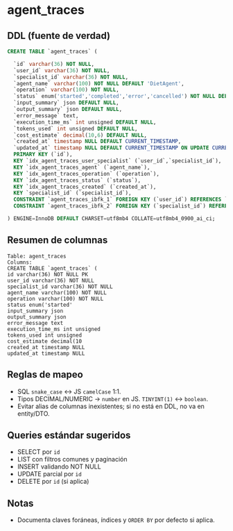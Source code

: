 # agent_traces

## DDL (fuente de verdad)
```sql
CREATE TABLE `agent_traces` (

  `id` varchar(36) NOT NULL,
  `user_id` varchar(36) NOT NULL,
  `specialist_id` varchar(36) NOT NULL,
  `agent_name` varchar(100) NOT NULL DEFAULT 'DietAgent',
  `operation` varchar(100) NOT NULL,
  `status` enum('started','completed','error','cancelled') NOT NULL DEFAULT 'started',
  `input_summary` json DEFAULT NULL,
  `output_summary` json DEFAULT NULL,
  `error_message` text,
  `execution_time_ms` int unsigned DEFAULT NULL,
  `tokens_used` int unsigned DEFAULT NULL,
  `cost_estimate` decimal(10,6) DEFAULT NULL,
  `created_at` timestamp NULL DEFAULT CURRENT_TIMESTAMP,
  `updated_at` timestamp NULL DEFAULT CURRENT_TIMESTAMP ON UPDATE CURRENT_TIMESTAMP,
  PRIMARY KEY (`id`),
  KEY `idx_agent_traces_user_specialist` (`user_id`,`specialist_id`),
  KEY `idx_agent_traces_agent` (`agent_name`),
  KEY `idx_agent_traces_operation` (`operation`),
  KEY `idx_agent_traces_status` (`status`),
  KEY `idx_agent_traces_created` (`created_at`),
  KEY `specialist_id` (`specialist_id`),
  CONSTRAINT `agent_traces_ibfk_1` FOREIGN KEY (`user_id`) REFERENCES `users` (`id`) ON DELETE CASCADE,
  CONSTRAINT `agent_traces_ibfk_2` FOREIGN KEY (`specialist_id`) REFERENCES `users` (`id`) ON DELETE CASCADE

) ENGINE=InnoDB DEFAULT CHARSET=utf8mb4 COLLATE=utf8mb4_0900_ai_ci;
```

## Resumen de columnas
```
Table: agent_traces
Columns:
CREATE TABLE `agent_traces` (
id varchar(36) NOT NULL PK
user_id varchar(36) NOT NULL
specialist_id varchar(36) NOT NULL
agent_name varchar(100) NOT NULL
operation varchar(100) NOT NULL
status enum('started'
input_summary json
output_summary json
error_message text
execution_time_ms int unsigned
tokens_used int unsigned
cost_estimate decimal(10
created_at timestamp NULL
updated_at timestamp NULL
```

## Reglas de mapeo
- SQL `snake_case` ↔ JS `camelCase` 1:1.
- Tipos DECIMAL/NUMERIC → `number` en JS. `TINYINT(1)` ↔ `boolean`.
- Evitar alias de columnas inexistentes; si no está en DDL, no va en entity/DTO.

## Queries estándar sugeridos
- SELECT por `id`
- LIST con filtros comunes y paginación
- INSERT validando NOT NULL
- UPDATE parcial por `id`
- DELETE por `id` (si aplica)

## Notas
- Documenta claves foráneas, índices y `ORDER BY` por defecto si aplica.
